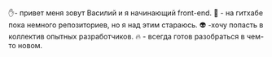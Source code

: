 ✋- привет меня зовут Василий и я начинающий front-end.
🎯 - на гитхабе пока немного репозиториев, но я над этим стараюсь.
👽 -хочу попасть в коллектив опытных разработчиков.
🔥 - всегда готов разобраться в чем-то новом.
 
